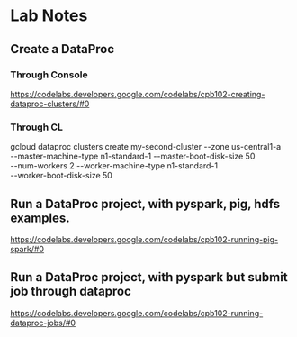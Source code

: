 # Lab Notes
## Create a DataProc 
### Through Console
https://codelabs.developers.google.com/codelabs/cpb102-creating-dataproc-clusters/#0
### Through CL
gcloud dataproc clusters create my-second-cluster --zone us-central1-a \
        --master-machine-type n1-standard-1 --master-boot-disk-size 50 \
        --num-workers 2 --worker-machine-type n1-standard-1 \
        --worker-boot-disk-size 50 
## Run a DataProc project, with pyspark, pig, hdfs examples.
https://codelabs.developers.google.com/codelabs/cpb102-running-pig-spark/#0
## Run a DataProc project, with pyspark but submit job through dataproc
https://codelabs.developers.google.com/codelabs/cpb102-running-dataproc-jobs/#0
